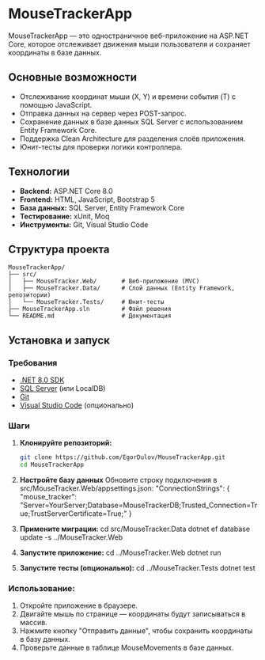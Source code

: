 # MouseTrackerApp

MouseTrackerApp — это одностраничное веб-приложение на ASP.NET Core, которое отслеживает движения мыши пользователя и сохраняет координаты в базе данных.

## Основные возможности
- Отслеживание координат мыши (X, Y) и времени события (T) с помощью JavaScript.
- Отправка данных на сервер через POST-запрос.
- Сохранение данных в базе данных SQL Server с использованием Entity Framework Core.
- Поддержка Clean Architecture для разделения слоёв приложения.
- Юнит-тесты для проверки логики контроллера.

## Технологии
- **Backend:** ASP.NET Core 8.0
- **Frontend:** HTML, JavaScript, Bootstrap 5
- **База данных:** SQL Server, Entity Framework Core
- **Тестирование:** xUnit, Moq
- **Инструменты:** Git, Visual Studio Code

## Структура проекта
```
MouseTrackerApp/
├── src/
│   ├── MouseTracker.Web/       # Веб-приложение (MVC)
│   ├── MouseTracker.Data/      # Слой данных (Entity Framework, репозитории)
│   └── MouseTracker.Tests/     # Юнит-тесты
├── MouseTrackerApp.sln         # Файл решения
└── README.md                   # Документация
```

## Установка и запуск

### Требования
- [.NET 8.0 SDK](https://dotnet.microsoft.com/download/dotnet/8.0)
- [SQL Server](https://www.microsoft.com/en-us/sql-server/sql-server-downloads) (или LocalDB)
- [Git](https://git-scm.com/downloads)
- [Visual Studio Code](https://code.visualstudio.com/) (опционально)

### Шаги
1. **Клонируйте репозиторий:**
   ```bash
   git clone https://github.com/EgorDulov/MouseTrackerApp.git
   cd MouseTrackerApp
2. **Настройте базу данных**
Обновите строку подключения в src/MouseTracker.Web/appsettings.json:
"ConnectionStrings": {
  "mouse_tracker": "Server=YourServer;Database=MouseTrackerDB;Trusted_Connection=True;TrustServerCertificate=True;"
}

3. **Примените миграции:**
cd src/MouseTracker.Data
dotnet ef database update -s ../MouseTracker.Web

4. **Запустите приложение:**
cd ../MouseTracker.Web
dotnet run

5. **Запустите тесты (опционально):**
cd ../MouseTracker.Tests
dotnet test

### Использование:
1) Откройте приложение в браузере.
2) Двигайте мышь по странице — координаты будут записываться в массив.
3) Нажмите кнопку "Отправить данные", чтобы сохранить координаты в базу данных.
4) Проверьте данные в таблице MouseMovements в базе данных.
